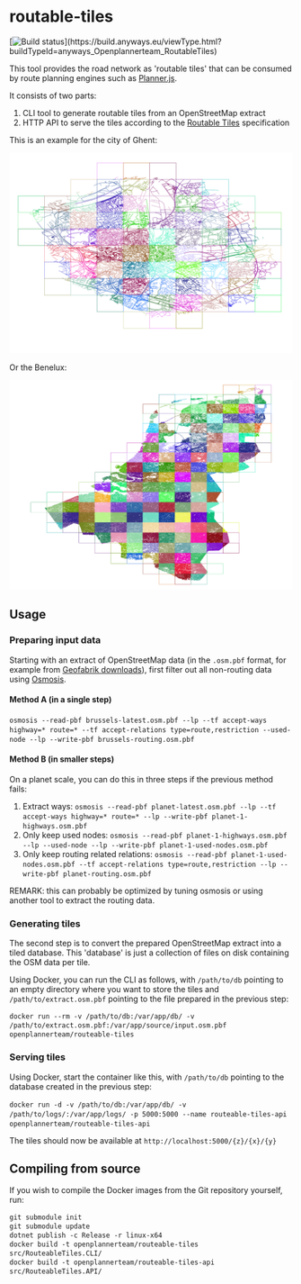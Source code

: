 # routable-tiles

[![Build status](https://build.anyways.eu/app/rest/builds/buildType:(id:anyways_Openplannerteam_RoutableTiles)/statusIcon)](https://build.anyways.eu/viewType.html?buildTypeId=anyways_Openplannerteam_RoutableTiles)
  
This tool provides the road network as 'routable tiles' that can be consumed by route planning engines such as [Planner.js](https://planner.js.org/).

It consists of two parts:

1. CLI tool to generate routable tiles from an OpenStreetMap extract
2. HTTP API to serve the tiles according to the [Routable Tiles](https://openplanner.team/specs/2018-11-routable-tiles.html) specification

This is an example for the city of Ghent:

![Image of tiles for ghent](gent.png)

Or the Benelux:

![Image of tiles for ghent](benelux.png)

## Usage

### Preparing input data

Starting with an extract of OpenStreetMap data (in the `.osm.pbf` format, for example from [Geofabrik downloads](http://download.geofabrik.de/)), first filter out all non-routing data using [Osmosis](https://wiki.openstreetmap.org/wiki/Osmosis).

#### Method A (in a single step)

`osmosis --read-pbf brussels-latest.osm.pbf --lp --tf accept-ways highway=* route=* --tf accept-relations type=route,restriction --used-node --lp --write-pbf brussels-routing.osm.pbf`

#### Method B (in smaller steps)

On a planet scale, you can do this in three steps if the previous method fails:

1. Extract ways: `osmosis --read-pbf planet-latest.osm.pbf --lp --tf accept-ways highway=* route=* --lp --write-pbf planet-1-highways.osm.pbf`
2. Only keep used nodes: `osmosis --read-pbf planet-1-highways.osm.pbf --lp --used-node --lp --write-pbf planet-1-used-nodes.osm.pbf`
3. Only keep routing related relations: `osmosis --read-pbf planet-1-used-nodes.osm.pbf --tf accept-relations type=route,restriction --lp --write-pbf planet-routing.osm.pbf`

REMARK: this can probably be optimized by tuning osmosis or using another tool to extract the routing data.

### Generating tiles

The second step is to convert the prepared OpenStreetMap extract into a tiled database. This 'database' is just a collection of files on disk containing the OSM data per tile.

Using Docker, you can run the CLI as follows, with `/path/to/db` pointing to an empty directory where you want to store the tiles and `/path/to/extract.osm.pbf` pointing to the file prepared in the previous step:

```
docker run --rm -v /path/to/db:/var/app/db/ -v /path/to/extract.osm.pbf:/var/app/source/input.osm.pbf openplannerteam/routeable-tiles
```

### Serving tiles

Using Docker, start the container like this, with `/path/to/db` pointing to the database created in the previous step:

`docker run -d -v /path/to/db:/var/app/db/ -v /path/to/logs/:/var/app/logs/ -p 5000:5000 --name routeable-tiles-api openplannerteam/routeable-tiles-api`

The tiles should now be available at `http://localhost:5000/{z}/{x}/{y}`

## Compiling from source

If you wish to compile the Docker images from the Git repository yourself, run:

```
git submodule init
git submodule update
dotnet publish -c Release -r linux-x64
docker build -t openplannerteam/routeable-tiles src/RouteableTiles.CLI/
docker build -t openplannerteam/routeable-tiles-api src/RouteableTiles.API/
```
